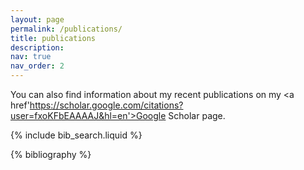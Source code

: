 ```yaml
---
layout: page
permalink: /publications/
title: publications
description: 
nav: true
nav_order: 2
---
```


You can also find information about my recent publications on my <a href'https://scholar.google.com/citations?user=fxoKFbEAAAAJ&hl=en'>Google Scholar</a> page. 

<!-- _pages/publications.md -->

<!-- Bibsearch Feature -->

{% include bib_search.liquid %}

<div class="publications">

{% bibliography %}

</div>
